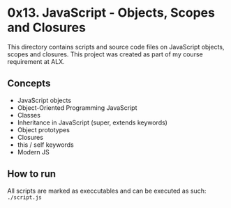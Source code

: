 # 0x13. JavaScript - Objects, Scopes and Closures
This directory contains scripts and source code files on JavaScript objects, scopes and closures. This project was created as part of my course requirement at ALX.

## Concepts
* JavaScript objects
* Object-Oriented Programming JavaScript
* Classes
* Inheritance in JavaScript (super, extends keywords)
* Object prototypes
* Closures
* this / self keywords
* Modern JS

## How to run
All scripts are marked as execcutables and can be executed as such: `./script.js`
